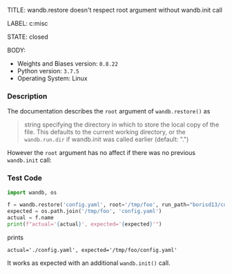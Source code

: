 TITLE:
wandb.restore doesn't respect root argument without wandb.init call

LABEL:
c:misc

STATE:
closed

BODY:
* Weights and Biases version: `0.8.22`
* Python version: `3.7.5`
* Operating System: Linux

### Description

The documentation describes the `root` argument of `wandb.restore()` as

> string specifying the directory in which to store the local copy of the file. This defaults to the current working directory, or the `wandb.run.dir` if wandb.init was called earlier (default: ".")

However the `root` argument has no affect if there was no previous `wandb.init` call:

### Test Code

```python
import wandb, os

f = wandb.restore('config.yaml', root='/tmp/foo', run_path="borisd13/colorizer/runs/dckzfkk5", replace=True) 
expected = os.path.join('/tmp/foo', 'config.yaml')               
actual = f.name               
print(f"actual='{actual}', expected='{expected}'")
```
prints
```
actual='./config.yaml', expected='/tmp/foo/config.yaml'
```
It works as expected with an additional `wandb.init()` call.


